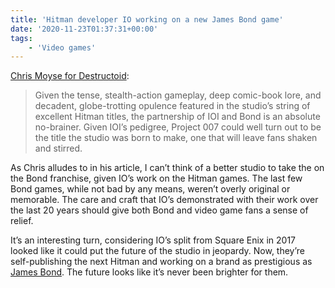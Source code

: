 ```yaml
---
title: 'Hitman developer IO working on a new James Bond game'
date: '2020-11-23T01:37:31+00:00'
tags:
    - 'Video games'
---
```


[Chris Moyse for Destructoid](https://www.destructoid.com/stories/project-007-a-new-james-bond-venture-announced-by-hitman-developer-io-interactive-610688.phtml):

> Given the tense, stealth-action gameplay, deep comic-book lore, and decadent, globe-trotting opulence featured in the studio’s string of excellent Hitman titles, the partnership of IOI and Bond is an absolute no-brainer. Given IOI’s pedigree, Project 007 could well turn out to be the title the studio was born to make, one that will leave fans shaken and stirred.

As Chris alludes to in his article, I can’t think of a better studio to take the on the Bond franchise, given IO’s work on the Hitman games. The last few Bond games, while not bad by any means, weren’t overly original or memorable. The care and craft that IO’s demonstrated with their work over the last 20 years should give both Bond and video game fans a sense of relief.

It’s an interesting turn, considering IO’s split from Square Enix in 2017 looked like it could put the future of the studio in jeopardy. Now, they’re self-publishing the next Hitman and working on a brand as prestigious as [James Bond](https://007.ioi.dk). The future looks like it’s never been brighter for them.